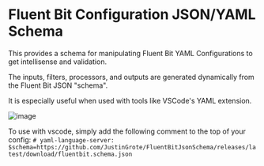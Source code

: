 # Fluent Bit Configuration JSON/YAML Schema

This provides a schema for manipulating Fluent Bit YAML Configurations to get intellisense and validation. 

The inputs, filters, processors, and outputs are generated dynamically from the Fluent Bit JSON "schema". 

It is especially useful when used with tools like VSCode's YAML extension.

![image](https://github.com/user-attachments/assets/2b46091a-4fcb-47c5-b2ea-6844297b61ab)

To use with vscode, simply add the following comment to the top of your config:
`# yaml-language-server: $schema=https://github.com/JustinGrote/FluentBitJsonSchema/releases/latest/download/fluentbit.schema.json`
